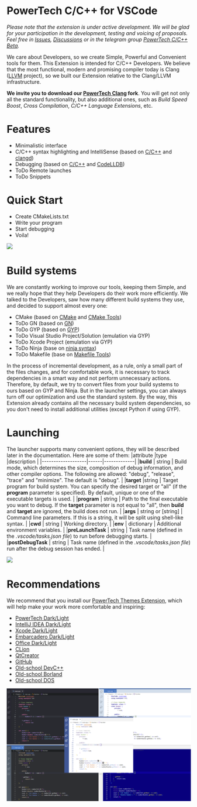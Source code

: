 # PowerTech C/C++ for VSCode

*Please note that the extension is under active development. We will be glad for your participation in the development, testing and voicing of proposals. Feel free in [Issues](https://github.com/powertech-center/vscode-cpp/issues), [Discussions](https://github.com/powertech-center/vscode-cpp/discussions) or in the telegram group [PowerTech C/C++ Beta](https://t.me/powercpp_beta).*

We care about Developers, so we create Simple, Powerful and Convenient tools for them. This Extension is intended for C/C++ Developers. We believe that the most functional, modern and promising compiler today is Clang ([LLVM](https://llvm.org) project), so we built our Extension relative to the Clang/LLVM infrastructure.

**We invite you to download our [PowerTech Clang](https://github.com/powertech-center/clang) fork**. You will get not only all the standard functionality, but also additional ones, such as *Build Speed Boost*, *Cross Compilation*, *C/C++ Language Extensions*, etc.

# Features
* Minimalistic interface
* C/C++ syntax highlighting and IntelliSense (based on [C/C++](https://marketplace.visualstudio.com/items?itemName=ms-vscode.cpptools) and [clangd](https://marketplace.visualstudio.com/items?itemName=llvm-vs-code-extensions.vscode-clangd))
* Debugging (based on [C/C++](https://marketplace.visualstudio.com/items?itemName=ms-vscode.cpptools) and [CodeLLDB](https://marketplace.visualstudio.com/items?itemName=vadimcn.vscode-lldb))
* ToDo Remote launches
* ToDo Snippets

# Quick Start
* Create CMakeLists.txt
* Write your program
* Start debugging
* Voila!

![](/images/quick-start.gif)

# Build systems
We are constantly working to improve our tools, keeping them Simple, and we really hope that they help Developers do their work more efficiently. We talked to the Developers, saw how many different build systems they use, and decided to support almost every one:
* CMake (based on [CMake](https://marketplace.visualstudio.com/items?itemName=twxs.cmake) and [CMake Tools](https://marketplace.visualstudio.com/items?itemName=ms-vscode.cmake-tools))
* ToDo GN (based on [GN](https://marketplace.visualstudio.com/items?itemName=npclaudiu.vscode-gn))
* ToDo GYP (based on [GYP](https://marketplace.visualstudio.com/items?itemName=XadillaX.gyp))
* ToDo Visual Studio Project/Solution (emulation via GYP)
* ToDo Xcode Project (emulation via GYP)
* ToDo Ninja (base on [ninja syntax](https://marketplace.visualstudio.com/items?itemName=melak47.ninja-syntax))
* ToDo Makefile (base on [Makefile Tools](https://marketplace.visualstudio.com/items?itemName=ms-vscode.makefile-tools))

In the process of incremental development, as a rule, only a small part of the files changes, and for comfortable work, it is necessary to track dependencies in a smart way and not perform unnecessary actions. Therefore, by default, we try to convert files from your build systems to ours based on GYP and Ninja. But in the launcher settings, you can always turn off our optimization and use the standard system. By the way, this Extension already contains all the necessary build system dependencies, so you don't need to install additional utilities (except Python if using GYP).

# Launching
The launcher supports many convenient options, they will be described later in the documentation. Here are some of them:
|attribute          |type  |description  |
|-------------------|------|-------------|
|**build** | string | Build mode, which determines the size, composition of debug information, and other compiler options. The following are allowed: "debug", "release", "trace" and "minimize". The default is "debug". |
|**target** |string | Target program for build system. You can specify the desired target or "all" (if the **program** parameter is specified). By default, unique or one of the executable targets is used. |
|**program** | string | Path to the final executable you want to debug. If the **target** parameter is not equal to "all", then **build** and **target** are ignored, the build does not run. |
|**args** | string or [string] | Command line parameters.  If this is a string, it will be split using shell-like syntax. |
|**cwd** | string | Working directory. |
|**env** | dictionary | Additional environment variables. |
|**preLaunchTask** | string | Task name (defined in the *.vscode/tasks.json file*) to run before debugging starts. |
|**postDebugTask** | string | Task name (defined in the *.vscode/tasks.json file*) run after the debug session has ended. |

![](/images/launch-snippets.png)

# Recommendations
We recommend that you install our [PowerTech Themes Extension](https://marketplace.visualstudio.com/items?itemName=PowerTech.powerthemes), which will help make your work more comfortable and inspiring:
* [PowerTech Dark/Light](https://github.com/powertech-center/vscode-themes/#powertech-dark-based-on-default-dark-theme)
* [IntelliJ IDEA Dark/Light](https://github.com/powertech-center/vscode-themes/#intellij-idea-dark-based-on-intellij-one-dark-theme)
* [Xcode Dark/Light](https://github.com/powertech-center/vscode-themes/#xcode-dark-based-on-xcode-theme)
* [Embarcadero Dark/Light](https://github.com/powertech-center/vscode-themes/#embarcadero-dark-based-on-delphi-themes)
* [Office Dark/Light](https://github.com/powertech-center/vscode-themes/#office-dark-based-on-office-theme)
* [CLion](https://github.com/powertech-center/vscode-themes/#clion-based-on-clion-plus-theme)
* [QtCreator](https://github.com/powertech-center/vscode-themes/#qtcreator-based-on-qtcreators-default-color-theme)
* [GitHub](https://github.com/powertech-center/vscode-themes/#github-based-on-github-light-theme)
* [Old-school DevC++](https://github.com/powertech-center/vscode-themes/#old-school-devc-based-on-dev-c-theme)
* [Old-school Borland](https://github.com/powertech-center/vscode-themes/#old-school-borland-based-on-delphi-themes)
* [Old-school DOS](https://github.com/powertech-center/vscode-themes/#old-school-dos-based-on-delphi-themes)

![](https://github.com/powertech-center/vscode-themes/raw/master/images/overview.png)